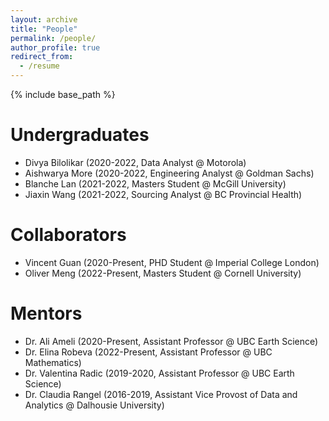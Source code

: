 ```yaml
---
layout: archive
title: "People"
permalink: /people/
author_profile: true
redirect_from:
  - /resume
---
```


{% include base_path %}

Undergraduates
======
* Divya Bilolikar (2020-2022, Data Analyst @ Motorola)
* Aishwarya More (2020-2022, Engineering Analyst @ Goldman Sachs)
* Blanche Lan (2021-2022, Masters Student @ McGill University)
* Jiaxin Wang (2021-2022, Sourcing Analyst @ BC Provincial Health)

Collaborators
======
* Vincent Guan (2020-Present, PHD Student @ Imperial College London)
* Oliver Meng (2022-Present, Masters Student @ Cornell University)
  
Mentors
======
* Dr. Ali Ameli (2020-Present, Assistant Professor @ UBC Earth Science)
* Dr. Elina Robeva (2022-Present, Assistant Professor @ UBC Mathematics)
* Dr. Valentina Radic (2019-2020, Assistant Professor @ UBC Earth Science)
* Dr. Claudia Rangel (2016-2019, Assistant Vice Provost of Data and Analytics @ Dalhousie University)


